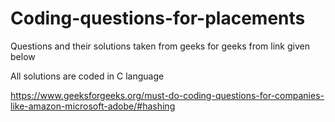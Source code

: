 # Coding-questions-for-placements
Questions and their solutions taken from geeks for geeks from link given below

All solutions are coded in C language

https://www.geeksforgeeks.org/must-do-coding-questions-for-companies-like-amazon-microsoft-adobe/#hashing

